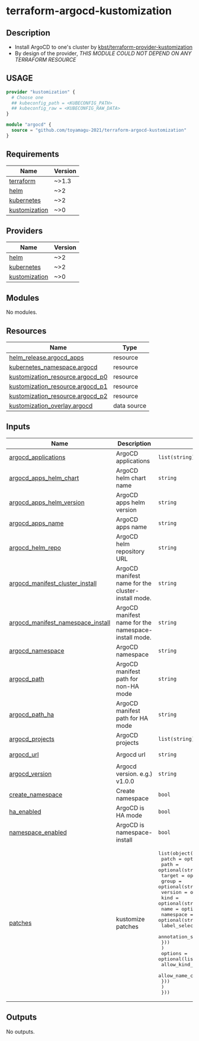 # terraform-argocd-kustomization

## Description

- Install ArgoCD to one's cluster by [kbst/terraform-provider-kustomization](https://github.com/kbst/terraform-provider-kustomization)
- By design of the provider, *THIS MODULE COULD NOT DEPEND ON ANY TERRAFORM RESOURCE*

## USAGE

```terraform
provider "kustomization" {
  # Choose one
  ## kubeconfig_path = <KUBECONFIG_PATH>
  ## kubeconfig_raw = <KUBECONFIG_RAW_DATA>
}

module "argocd" {
  source = "github.com/toyamagu-2021/terraform-argocd-kustomization"
}
```

<!-- BEGIN_TF_DOCS -->
## Requirements

| Name | Version |
|------|---------|
| <a name="requirement_terraform"></a> [terraform](#requirement\_terraform) | ~>1.3 |
| <a name="requirement_helm"></a> [helm](#requirement\_helm) | ~>2 |
| <a name="requirement_kubernetes"></a> [kubernetes](#requirement\_kubernetes) | ~>2 |
| <a name="requirement_kustomization"></a> [kustomization](#requirement\_kustomization) | ~>0 |

## Providers

| Name | Version |
|------|---------|
| <a name="provider_helm"></a> [helm](#provider\_helm) | ~>2 |
| <a name="provider_kubernetes"></a> [kubernetes](#provider\_kubernetes) | ~>2 |
| <a name="provider_kustomization"></a> [kustomization](#provider\_kustomization) | ~>0 |

## Modules

No modules.

## Resources

| Name | Type |
|------|------|
| [helm_release.argocd_apps](https://registry.terraform.io/providers/hashicorp/helm/latest/docs/resources/release) | resource |
| [kubernetes_namespace.argocd](https://registry.terraform.io/providers/hashicorp/kubernetes/latest/docs/resources/namespace) | resource |
| [kustomization_resource.argocd_p0](https://registry.terraform.io/providers/kbst/kustomization/latest/docs/resources/resource) | resource |
| [kustomization_resource.argocd_p1](https://registry.terraform.io/providers/kbst/kustomization/latest/docs/resources/resource) | resource |
| [kustomization_resource.argocd_p2](https://registry.terraform.io/providers/kbst/kustomization/latest/docs/resources/resource) | resource |
| [kustomization_overlay.argocd](https://registry.terraform.io/providers/kbst/kustomization/latest/docs/data-sources/overlay) | data source |

## Inputs

| Name | Description | Type | Default | Required |
|------|-------------|------|---------|:--------:|
| <a name="input_argocd_applications"></a> [argocd\_applications](#input\_argocd\_applications) | ArgoCD applications | `list(string)` | `[]` | no |
| <a name="input_argocd_apps_helm_chart"></a> [argocd\_apps\_helm\_chart](#input\_argocd\_apps\_helm\_chart) | ArgoCD helm chart name | `string` | `"argocd-apps"` | no |
| <a name="input_argocd_apps_helm_version"></a> [argocd\_apps\_helm\_version](#input\_argocd\_apps\_helm\_version) | ArgoCD apps helm version | `string` | `"0.0.1"` | no |
| <a name="input_argocd_apps_name"></a> [argocd\_apps\_name](#input\_argocd\_apps\_name) | ArgoCD apps name | `string` | `"argocd-apps"` | no |
| <a name="input_argocd_helm_repo"></a> [argocd\_helm\_repo](#input\_argocd\_helm\_repo) | ArgoCD helm repository URL | `string` | `"https://argoproj.github.io/argo-helm"` | no |
| <a name="input_argocd_manifest_cluster_install"></a> [argocd\_manifest\_cluster\_install](#input\_argocd\_manifest\_cluster\_install) | ArgoCD manifest name for the cluster-install mode. | `string` | `"install.yaml"` | no |
| <a name="input_argocd_manifest_namespace_install"></a> [argocd\_manifest\_namespace\_install](#input\_argocd\_manifest\_namespace\_install) | ArgoCD manifest name for the namespace-install mode. | `string` | `"namespace-install.yaml"` | no |
| <a name="input_argocd_namespace"></a> [argocd\_namespace](#input\_argocd\_namespace) | ArgoCD namespace | `string` | `"argocd"` | no |
| <a name="input_argocd_path"></a> [argocd\_path](#input\_argocd\_path) | ArgoCD manifest path for non-HA mode | `string` | `"manifests"` | no |
| <a name="input_argocd_path_ha"></a> [argocd\_path\_ha](#input\_argocd\_path\_ha) | ArgoCD manifest path for HA mode | `string` | `"manifests/ha"` | no |
| <a name="input_argocd_projects"></a> [argocd\_projects](#input\_argocd\_projects) | ArgoCD projects | `list(string)` | `[]` | no |
| <a name="input_argocd_url"></a> [argocd\_url](#input\_argocd\_url) | Argocd url | `string` | `"https://raw.githubusercontent.com/argoproj/argo-cd"` | no |
| <a name="input_argocd_version"></a> [argocd\_version](#input\_argocd\_version) | Argocd version. e.g.) v1.0.0 | `string` | `"master"` | no |
| <a name="input_create_namespace"></a> [create\_namespace](#input\_create\_namespace) | Create namespace | `bool` | `true` | no |
| <a name="input_ha_enabled"></a> [ha\_enabled](#input\_ha\_enabled) | ArgoCD is HA mode | `bool` | `false` | no |
| <a name="input_namespace_enabled"></a> [namespace\_enabled](#input\_namespace\_enabled) | ArgoCD is namespace-install | `bool` | `false` | no |
| <a name="input_patches"></a> [patches](#input\_patches) | kustomize patches | <pre>list(object({<br>    patch = optional(string)<br>    path  = optional(string)<br>    target = optional(list(object({<br>      group               = optional(string)<br>      version             = optional(string)<br>      kind                = optional(string)<br>      name                = optional(string)<br>      namespace           = optional(string)<br>      label_selector      = optional(string)<br>      annotation_selector = optional(string)<br>      }))<br>    )<br>    options = optional(list(object({<br>      allow_kind_change = optional(bool)<br>      allow_name_change = optional(bool)<br>      }))<br>    )<br>  }))</pre> | `[]` | no |

## Outputs

No outputs.
<!-- END_TF_DOCS -->